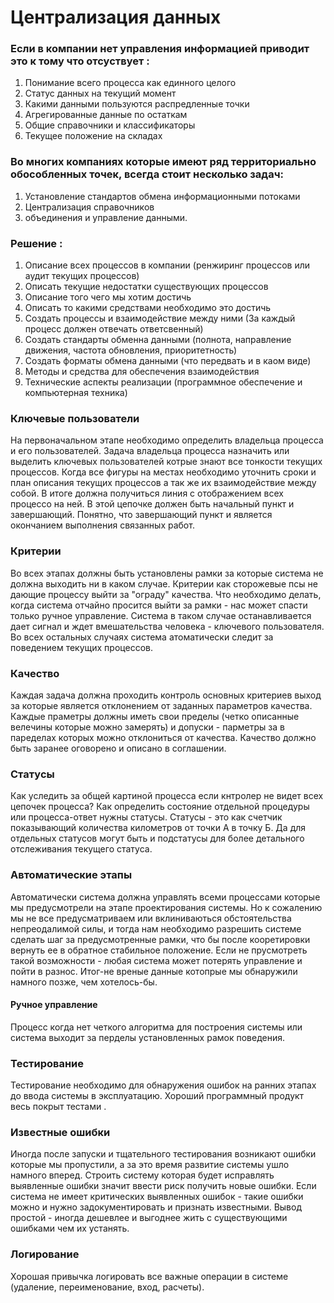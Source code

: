 # Централизация данных

### Если в компании нет управления информацией приводит это к тому что отсуствует :

1. Понимание всего процесса как единного целого
2. Статус данных на текущий момент
3. Какими данными пользуются распредленные точки
4. Агрегированные данные по остаткам 
5. Общие справочники и классификаторы
6. Текущее положение на складах 

### Во многих компаниях которые имеют ряд территориально обособленных точек, всегда стоит несколько задач:  
1. Установление стандартов обмена информационными потоками
2. Централизация справочников
3. объединения и управление данными. 

### Решение :
1. Описание всех процессов в компании (ренжиринг процессов или аудит текущих процессов)
2. Описать текущие недостатки существующих процессов 
2. Описание того чего мы хотим достичь 
3. Описать то какими средствами необходимо это достичь 
3. Создать процессы и взаимодействие между ними (За каждый процесс должен отвечать ответсвенный) 
4. Создать стандарты обменна данными (полнота, направление движения, частота обновления, приоритетность) 
5. Создать форматы обмена данными (что передвать и в каом виде)  
6. Методы и средства для обеспечения взаимодействия  
7. Технические аспекты реализации (программное обеспечение и компьютерная техника)  

### Ключевые пользователи
На первоначальном этапе необходимо определить владельца процесса и его пользователей.
Задача владельца процесса назначить или выделить ключевых пользователей котрые знают все тонкости текущих процессов.
Когда все фигуры на местах необходимо уточнить сроки и план описания текущих процессов а так же их взаимодействие между собой. В итоге должна получиться линия с отображением всех процессо на ней. В этой цепочке должен быть начальный пункт и завершающий. Понятно, что завершающий пункт и является окончанием выполнения связанных работ. 

### Критерии
Во всех этапах должны быть установлены рамки за которые система не должна выходить ни в каком случае. Критерии как сторожевые псы не дающие процессу выйти за "ограду" качества. Что необходимо делать, когда система отчайно просится выйти за рамки - нас может спасти только ручное управление. Система в таком случае останавливается дает сигнал и ждет вмешательства человека - ключевого пользователя. Во всех остальных случаях система атоматически следит за поведением текущих процессов.

### Качество
Каждая задача должна проходить контроль основных критериев выход за которые является отклонением от заданных параметров качества. Каждые праметры должны иметь свои пределы (четко описанные велечины которые можно замерять) и допуски - парметры за в паределах которых можно отклониться от качества. Качество должно быть заранее оговорено и описано в соглашении.  

### Статусы
Как уследить за общей картиной процесса если кнтролер не видет всех цепочек процесса? Как определить состояние отдельной процедуры или процесса-ответ нужны статусы. Статусы - это как счетчик показывающий количества километров от точки А в точку Б. Да для отдельных статусов могут быть и подстатусы для более детального отслеживания текущего статуса.

### Автоматические этапы
Автоматически система должна управлять всеми процессами которые мы предусмотрели на этапе проектирования системы. Но к сожалению мы не все предусматриваем или вклиниваються обстоятельства непреодалимой силы, и тогда нам необходимо разрешить системе сделать шаг за предусмотренные рамки, что бы после кооретировки вернуть ее в обратное стабильное положение. Если не прусмотреть такой возможности - любая система может потерять управление и пойти в разнос. Итог-не вреные данные котопрые мы обнаружили намного позже, чем хотелось-бы.

#### Ручное управление
Процесс когда нет четкого алгоритма для построения системы или система выходит за перделы установленных рамок поведения.

### Тестирование
Тестирование необходимо для обнаружения ошибок на ранних этапах до ввода системы в эксплуатацию. Хороший программный продукт весь покрыт тестами .

### Известные ошибки
Иногда после запуски и тщательного тестирования возникают ошибки которые мы пропустили, а за это время развитие системы ушло намного вперед. Строить систему которая будет исправлять выявленные ошибки значит ввести риск получить новые ошибки. Если система не имеет критических выявленных ошибок - такие ошибки можно и нужно задокументировать и признать известными. Вывод простой - иногда дешевлее и выгоднее жить с существующими ошибками чем их устанять.

### Логирование
Хорошая привычка логировать все важные операции в системе (удаление, переименование, вход, расчеты).

